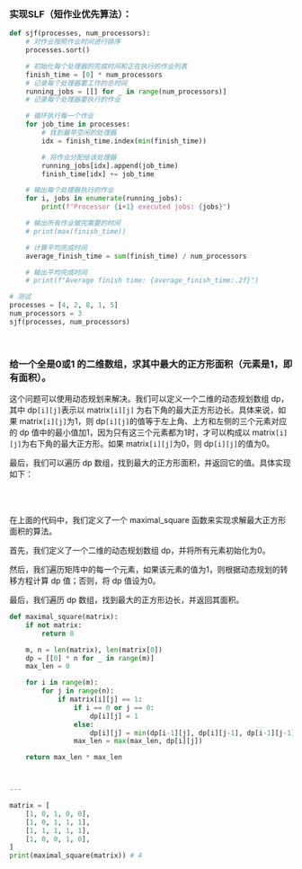 ### 实现SLF（短作业优先算法）：

```python
def sjf(processes, num_processors):
    # 对作业按照作业时间进行排序
    processes.sort()

    # 初始化每个处理器的完成时间和正在执行的作业列表
    finish_time = [0] * num_processors
    # 记录每个处理器要工作的总时间
    running_jobs = [[] for _ in range(num_processors)]
    # 记录每个处理器要执行的作业

    # 循环执行每一个作业
    for job_time in processes:
        # 找到最早空闲的处理器
        idx = finish_time.index(min(finish_time))

        # 将作业分配给该处理器
        running_jobs[idx].append(job_time)
        finish_time[idx] += job_time

    # 输出每个处理器执行的作业
    for i, jobs in enumerate(running_jobs):
        print(f"Processor {i+1} executed jobs: {jobs}")

    # 输出所有作业做完需要的时间
    # print(max(finish_time))

    # 计算平均完成时间
    average_finish_time = sum(finish_time) / num_processors

    # 输出平均完成时间
    # print(f"Average finish time: {average_finish_time:.2f}")

# 测试
processes = [4, 2, 8, 1, 5]
num_processors = 3
sjf(processes, num_processors)

```

<br/>

### 给一个全是0或1 的二维数组，求其中最大的正方形面积（元素是1，即有面积）。

这个问题可以使用动态规划来解决。我们可以定义一个二维的动态规划数组 dp，其中 dp`[i][j]`表示以 matrix`[i][j]` 为右下角的最大正方形边长。具体来说，如果 matrix`[i][j]`为1，则 dp`[i][j]`的值等于左上角、上方和左侧的三个元素对应的 dp 值中的最小值加1，因为只有这三个元素都为1时，才可以构成以 matrix`[i][j]`为右下角的最大正方形。如果 matrix`[i][j]`为0，则 dp`[i][j]`的值为0。

最后，我们可以遍历 dp 数组，找到最大的正方形面积，并返回它的值。具体实现如下：

<br/>

<br/>

在上面的代码中，我们定义了一个 maximal_square 函数来实现求解最大正方形面积的算法。

首先，我们定义了一个二维的动态规划数组 dp，并将所有元素初始化为0。

然后，我们遍历矩阵中的每一个元素，如果该元素的值为1，则根据动态规划的转移方程计算 dp 值；否则，将 dp 值设为0。

最后，我们遍历 dp 数组，找到最大的正方形边长，并返回其面积。

```python
def maximal_square(matrix):
    if not matrix:
        return 0

    m, n = len(matrix), len(matrix[0])
    dp = [[0] * n for _ in range(m)]
    max_len = 0

    for i in range(m):
        for j in range(n):
            if matrix[i][j] == 1:
                if i == 0 or j == 0:
                    dp[i][j] = 1
                else:
                    dp[i][j] = min(dp[i-1][j], dp[i][j-1], dp[i-1][j-1]) + 1
                max_len = max(max_len, dp[i][j])

    return max_len * max_len



---

matrix = [
    [1, 0, 1, 0, 0],
    [1, 0, 1, 1, 1],
    [1, 1, 1, 1, 1],
    [1, 0, 0, 1, 0],
]
print(maximal_square(matrix)) # 4

```

